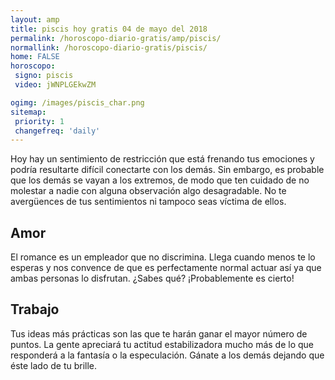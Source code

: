 ```yaml
---
layout: amp
title: piscis hoy gratis 04 de mayo del 2018 
permalink: /horoscopo-diario-gratis/amp/piscis/
normallink: /horoscopo-diario-gratis/piscis/
home: FALSE
horoscopo:
 signo: piscis
 video: jWNPLGEkwZM

ogimg: /images/piscis_char.png
sitemap:
 priority: 1
 changefreq: 'daily'
---
```



Hoy hay un sentimiento de restricción que está frenando tus emociones y podría resultarte difícil conectarte con los demás. Sin embargo, es probable que los demás se vayan a los extremos, de modo que ten cuidado de no molestar a nadie con alguna observación algo desagradable. No te avergüences de tus sentimientos ni tampoco seas víctima de ellos.

## Amor

El romance es un empleador que no discrimina. Llega cuando menos te lo esperas y nos convence de que es perfectamente normal actuar así ya que ambas personas lo disfrutan. ¿Sabes qué? ¡Probablemente es cierto!

## Trabajo

Tus ideas más prácticas son las que te harán ganar el mayor número de puntos. La gente apreciará tu actitud estabilizadora mucho más de lo que responderá a la fantasía o la especulación. Gánate a los demás dejando que éste lado de tu brille.